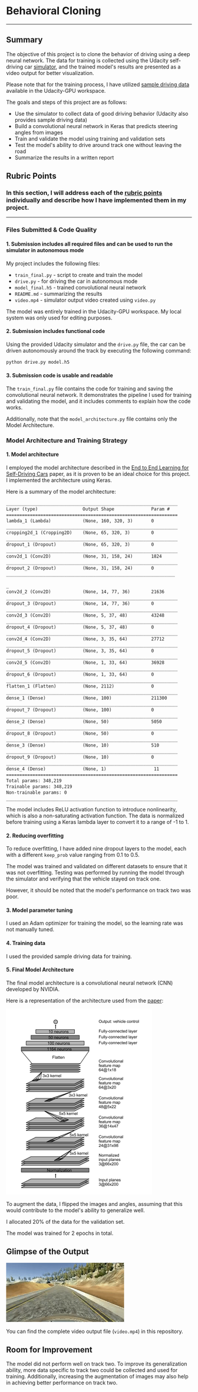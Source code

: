 # Behavioral Cloning

---
[//]: # (Image References)

[image1]: ./img/Architecture.PNG "Model Visualization"
[image2]: ./img/video.gif "Simulator Output for the trained model"

## Summary

The objective of this project is to clone the behavior of driving using a deep neural network. The data for training is collected using the Udacity self-driving car [simulator](https://github.com/udacity/self-driving-car-sim), and the trained model's results are presented as a video output for better visualization.

Please note that for the training process, I have utilized [sample driving data](https://d17h27t6h515a5.cloudfront.net/topher/2016/December/584f6edd_data/data.zip) available in the Udacity-GPU workspace.

The goals and steps of this project are as follows:
* Use the simulator to collect data of good driving behavior (Udacity also provides sample driving data)
* Build a convolutional neural network in Keras that predicts steering angles from images
* Train and validate the model using training and validation sets
* Test the model's ability to drive around track one without leaving the road
* Summarize the results in a written report


## Rubric Points
### In this section, I will address each of the [rubric points](https://review.udacity.com/#!/rubrics/432/view) individually and describe how I have implemented them in my project.

---

### Files Submitted & Code Quality

#### 1. Submission includes all required files and can be used to run the simulator in autonomous mode

My project includes the following files:
* `train_final.py` - script to create and train the model
* `drive.py` - for driving the car in autonomous mode
* `model_final.h5` - trained convolutional neural network 
* `README.md` - summarizing the results
* `video.mp4` - simulator output video created using `video.py`

The model was entirely trained in the Udacity-GPU workspace. My local system was only used for editing purposes.

#### 2. Submission includes functional code
Using the provided Udacity simulator and the `drive.py` file, the car can be driven autonomously around the track by executing the following command:
```sh
python drive.py model.h5
```

#### 3. Submission code is usable and readable

The `train_final.py` file contains the code for training and saving the convolutional neural network. It demonstrates the pipeline I used for training and validating the model, and it includes comments to explain how the code works.

Additionally, note that the `model_architecture.py` file contains only the Model Architecture.

### Model Architecture and Training Strategy

#### 1. Model architecture

I employed the model architecture described in the [End to End Learning for Self-Driving Cars](http://images.nvidia.com/content/tegra/automotive/images/2016/solutions/pdf/end-to-end-dl-using-px.pdf) paper, as it is proven to be an ideal choice for this project. I implemented the architecture using Keras.

Here is a summary of the model architecture:

```plaintext
_________________________________________________________________
Layer (type)                 Output Shape              Param #   
=================================================================
lambda_1 (Lambda)            (None, 160, 320, 3)       0         
_________________________________________________________________
cropping2d_1 (Cropping2D)    (None, 65, 320, 3)        0         
_________________________________________________________________
dropout_1 (Dropout)          (None, 65, 320, 3)        0         
_________________________________________________________________
conv2d_1 (Conv2D)            (None, 31, 158, 24)       1824      
_________________________________________________________________
dropout_2 (Dropout)          (None, 31, 158, 24)       0         
________________________________________________________________

_
conv2d_2 (Conv2D)            (None, 14, 77, 36)        21636     
_________________________________________________________________
dropout_3 (Dropout)          (None, 14, 77, 36)        0         
_________________________________________________________________
conv2d_3 (Conv2D)            (None, 5, 37, 48)         43248     
_________________________________________________________________
dropout_4 (Dropout)          (None, 5, 37, 48)         0         
_________________________________________________________________
conv2d_4 (Conv2D)            (None, 3, 35, 64)         27712     
_________________________________________________________________
dropout_5 (Dropout)          (None, 3, 35, 64)         0         
_________________________________________________________________
conv2d_5 (Conv2D)            (None, 1, 33, 64)         36928     
_________________________________________________________________
dropout_6 (Dropout)          (None, 1, 33, 64)         0         
_________________________________________________________________
flatten_1 (Flatten)          (None, 2112)              0         
_________________________________________________________________
dense_1 (Dense)              (None, 100)               211300    
_________________________________________________________________
dropout_7 (Dropout)          (None, 100)               0         
_________________________________________________________________
dense_2 (Dense)              (None, 50)                5050      
_________________________________________________________________
dropout_8 (Dropout)          (None, 50)                0         
_________________________________________________________________
dense_3 (Dense)              (None, 10)                510       
_________________________________________________________________
dropout_9 (Dropout)          (None, 10)                0         
_________________________________________________________________
dense_4 (Dense)              (None, 1)                  11        
=================================================================
Total params: 348,219
Trainable params: 348,219
Non-trainable params: 0
_________________________________________________________________
```

The model includes ReLU activation function to introduce nonlinearity, which is also a non-saturating activation function. The data is normalized before training using a Keras lambda layer to convert it to a range of -1 to 1.

#### 2. Reducing overfitting

To reduce overfitting, I have added nine dropout layers to the model, each with a different `keep_prob` value ranging from 0.1 to 0.5.

The model was trained and validated on different datasets to ensure that it was not overfitting. Testing was performed by running the model through the simulator and verifying that the vehicle stayed on track one.

However, it should be noted that the model's performance on track two was poor.

#### 3. Model parameter tuning

I used an Adam optimizer for training the model, so the learning rate was not manually tuned.

#### 4. Training data

I used the provided sample driving data for training.

#### 5. Final Model Architecture

The final model architecture is a convolutional neural network (CNN) developed by NVIDIA.

Here is a representation of the architecture used from the [paper](http://images.nvidia.com/content/tegra/automotive/images/2016/solutions/pdf/end-to-end-dl-using-px.pdf):

![alt text][image1]

To augment the data, I flipped the images and angles, assuming that this would contribute to the model's ability to generalize well.

I allocated 20% of the data for the validation set.

The model was trained for 2 epochs in total.

## Glimpse of the Output

![alt text][image2]

You can find the complete video output file (`video.mp4`) in this repository.

## Room for Improvement

The model did not perform well on track two. To improve its generalization ability, more data specific to track two could be collected and used for training. Additionally, increasing the augmentation of images may also help in achieving better performance on track two.